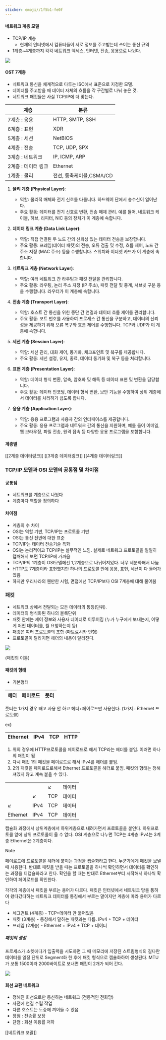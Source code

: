 ```yaml
---
sticker: emoji//1f5b1-fe0f
---
```

#### 네트워크 계층 모델 
- TCP/IP 계층
	- 현재의 인터넷에서 컴퓨터들이 서로 정보를 주고받는데 쓰이는 통신 규약
- 1계층~4계층까지 각각 네트워크 엑세스, 인터넷, 전송, 응용으로 나뉜다.


![](https://i.imgur.com/mZHbwhd.png)

#### OST 7계층
- 네트워크 통신을 체계적으로 다루는 ISO에서 표준으로 지정한 모델.
- 데이터를 주고받을 때 데이터 자체의 흐름을 각 구간별로 나눠 놓은 것.
- 네트워크 패킷들은 사실 TCP/IP에 더 맞는다.

|계층|분류|
|----|----|
|7계층 : 응용|HTTP, SMTP, SSH|
|6계층 : 표현|XDR|
|5계층 : 세션|NetBIOS|
|4계층 : 전송|TCP, UDP, SPX|
|3계층 : 네트워크|IP, ICMP, ARP|
|2계층 : 데이터 링크|Ethernet|
|1계층 : 물리|전선, 동축케이블,CSMA/CD |

1. **물리 계층 (Physical Layer)**:
    - 역할: 물리적 매체와 전기 신호를 다룹니다. 하드웨어 단에서 송수신이 일어난다.
    - 주요 활동: 데이터를 전기 신호로 변환, 전송 매체 관리. 예를 들어, 네트워크 케이블, 허브, 리피터, NIC 등의 장치가 이 계층에 속합니다.
    
2. **데이터 링크 계층 (Data Link Layer)**:
    - 역할: 직접 연결된 두 노드 간의 신뢰성 있는 데이터 전송을 보장합니다.
    - 주요 활동: 프레임(데이터 패킷)의 전송, 오류 검출 및 수정, 흐름 제어, 노드 간 주소 지정 (MAC 주소) 등을 수행합니다. 스위치와 이더넷 카드가 이 계층에 속합니다.
    
3. **네트워크 계층 (Network Layer)**:
    - 역할: 여러 네트워크 간 라우팅과 패킷 전달을 관리합니다.
    - 주요 활동: 라우팅, 논리 주소 지정 (IP 주소), 패킷 전달 및 중계, 서브넷 구분 등을 수행합니다. 라우터가 이 계층에 속합니다.
    
4. **전송 계층 (Transport Layer)**:
    - 역할: 호스트 간 통신을 위한 종단 간 연결과 데이터 흐름 제어를 관리합니다.
    - 주요 활동: 포트 번호를 사용하여 프로세스 간 통신을 구분하고, 데이터의 신뢰성을 제공하기 위해 오류 복구와 흐름 제어를 수행합니다. TCP와 UDP가 이 계층에 속합니다.
5. **세션 계층 (Session Layer)**:
    - 역할: 세션 관리, 대화 제어, 동기화, 체크포인트 및 복구를 제공합니다.
    - 주요 활동: 세션 설정, 유지, 종료, 데이터 동기화 및 복구 등을 처리합니다.
    
6. **표현 계층 (Presentation Layer)**:
    - 역할: 데이터 형식 변환, 압축, 암호화 및 해독 등 데이터 표현 및 변환을 담당합니다.
    - 주요 활동: 데이터 인코딩, 데이터 형식 변환, 보안 기능을 수행하여 상위 계층에서 데이터를 처리하기 쉽도록 합니다.
    
7. **응용 계층 (Application Layer)**:
    - 역할: 응용 프로그램과 사용자 간의 인터페이스를 제공합니다.
    - 주요 활동: 응용 프로그램과 네트워크 간의 통신을 지원하며, 예를 들어 이메일, 웹 브라우징, 파일 전송, 원격 접속 등 다양한 응용 프로그램을 포함합니다.
    
#### 계층별
[[2계층 데이터링크]]
[[3계층 데이터링크]]
[[4계층 데이터링크]]
### TCP/IP 모델과 OSI 모델의 공통점 및 차이점
#### 공통점
- 네트워크를 계층으로 나눴다
- 계층마다 역할을 정의하다
#### 차이점
- 계층의 수 차이
- OSI는 역할 기반, TCP/IP는 프로토콜 기반
- OSI는 통신 전반에 대한 표준 
- TCP/IP는 데이터 전송기술 특화
- OSI는 논리적이고 TCP/IP는 실무적인 느낌. 실제로 네트워크 프로토콜을 일일히 캡쳐해서 보면 TCP/IP에 가까움
- TCP/IP의 1계층이 OSI모델에선 1,2계층으로 나뉘어져있다. 너무 세분화해서 나눔
- HTTP도 7계층이라 표현했지만 하나의 프로토콜 안에 응용, 표현, 세션이 다 들어가있음
- 하지만 우리나라의 웬만한 시험, 면접에선 TCP/IP보다 OSI 7계층에 대해 물어봄

### 패킷
- 네트워크 상에서 전달되는 모든 데이터의 통칭(단위).
- 데이터의 형식화된 하나의 블록단위
- 패킷 안에는 제어 정보와 사용자 데이터로 이루어짐 (누가 누구에게 보내는지, 어떻게 어떤 데이터를, 뭘 요청하는지 등)
- 패킷은 여러 프로토콜의 조합 (마트료시카 인형)
- 프로토콜이 달라지면 헤더의 내용이 달라진다.

![](https://i.imgur.com/zZvCFhX.png)

(패킷의 이동)
#### 패킷의 형태

- 기본형태

|헤더|페이로드|풋터|
|----|----|----|

풋터는 1가지 경우 빼고 사용 안 하고 헤더+페이로드만 사용한다. (1가지 : Ethernet 프로토콜)

ex)

|Ethernet|IPv4|TCP|HTTP|
|----|----|----|----|
1. 위의 경우에 HTTP프로토콜을 페이로드로 해서 TCP라는 헤더를 붙임. 이러면 하나의 패킷이 됨
2. 다시 패킷 1의 패킷을 페이로드로 해서 IPv4를 헤더를 붙임.
3. 2의 패킷을 페이로드로해서 Ethernet 프로토콜을 헤더로 붙임. 패킷의 형태는 정해져있지 않고 계속 붙을 수 있다.

|          |      |     |        | 
| -------- | ---- | --- | ------ |
|          |      | ↙   | 데이터 |
|          | ↙    | TCP | 데이터 |
| ↙        | IPv4 | TCP | 데이터 |
| Ethernet | IPv4 | TCP | 데이터 |

캡슐화 과정에서 상위계층에서 하위계층으로 내려가면서 프로토콜을 붙인다. 하위프로토콜 앞에 상위 프로토콜이 올 수 없다. OSI 계층으로 나누면 TCP는 4계층 IPv4는 3계층 Ethernet은 2계층이다.

> [!NOTE]
> 페이로드에 프로토콜을 헤더에 붙이는 과정을 캡슐화라고 한다. 누군가에게 패킷을 보낼 때 사용한다. 반대로 패킷을 받을 때는 프로토콜을 하나씩 확인하면서 데이터를 확인하는 과정을 디캡슐화라고 한다. 확인을 할 때는 반대로 Ethernet부터 시작해서 하나씩 확인하여 페이로드를 확인한다.

각각의 계층에서 패킷을 부르는 용어가 다르다.
패킷은 인터넷에서 네트워크 망을 통하여 왔다갔다하는 네트워크 데이터를 통칭해서 부르는 말이지만 계층에 따라 용어가 다르다
- 세그먼트 (4계층) - TCP+데이터 만 붙어있음
- 패킷 (3계층) - 통칭해서 말하는 패킷과는 다름. IPv4 + TCP + 데이터
- 프레임 (2계층) - Ethernet + IPv4 + TCP + 데이터

##### 패킷의 생성

프로세스가 소켓에다가 입출력을 시도하면 그 때 메모리에 저장된 스트림형식의 길다란 데이터를 일정 단위로  Segment화 한 후에 패킷 형식으로 캡슐화하여 생성된다. MTU가 보통 1500이라 2000바이트로 보내면 패킷이 2개가 되어 간다. 

![](https://i.imgur.com/kmAXXcF.png)

#### 회선 교환 네트워크
- 정해진 회선으로만 통신하는 네트워크 (전통적인 전화망)
- 사전에 연결 수립 작업
- 다른 호스트는 도중에 끼어들 수 있음
- 장점 : 전송률 보장
- 단점 : 회선 이용률 저하 

[[네트워크 포괄]]

